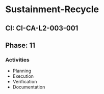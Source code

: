 # Sustainment-Recycle

## CI: CI-CA-L2-003-001
## Phase: 11

### Activities
- Planning
- Execution
- Verification
- Documentation
